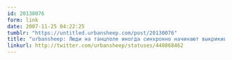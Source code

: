 ```yaml
---
id: 20130076
form: link
date: 2007-11-25 04:22:25
tumblr: "https://untitled.urbansheep.com/post/20130076"
title: "urbansheep: Люди на танцполе иногда синхронно начинают выкрикивать 'хэй!' Полное ощущение, что танцует команда Хорватии по футболу."
linkurl: http://twitter.com/urbansheep/statuses/440868462
---
```


